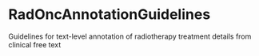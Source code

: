 # RadOncAnnotationGuidelines
Guidelines for text-level annotation of radiotherapy treatment details from clinical free text
